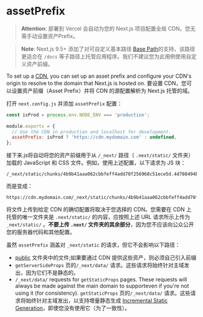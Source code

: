 # assetPrefix

> **Attention**: 部署到 Vercel 会自动为您的 Next.js 项目配置全局 CDN。您无需手动设置资产Prefix。

> **Note**: Next.js 9.5+ 添加了对可自定义基本路径 [Base Path](https://nextjs.org/docs/app/api-reference/next-config-js/basePath)的支持，该路径更适合在 `/docs` 等子路径上托管应用程序。我们不建议您为此用例使用自定义资产前缀。

To set up a [CDN](https://en.wikipedia.org/wiki/Content_delivery_network), you can set up an asset prefix and configure your CDN's origin to resolve to the domain that Next.js is hosted on.
要设置 CDN，您可以设置资产前缀（Asset Prefix）并将 CDN 的源配置解析为 Next.js 托管的域。

打开 `next.config.js` 并添加 `assetPrefix` 配置：

```js
const isProd = process.env.NODE_ENV === 'production';
 
module.exports = {
  // Use the CDN in production and localhost for development.
  assetPrefix: isProd ? 'https://cdn.mydomain.com' : undefined,
};
```

接下来.js将自动将您的资产前缀用于从 `/_next/` 路径（ `.next/static/` 文件夹）加载的 JavaScript 和 CSS 文件。例如，使用上述配置，以下请求为 JS 块：

```
/_next/static/chunks/4b9b41aaa062cbbfeff4add70f256968c51ece5d.4d708494b3aed70c04f0.js
```

而是变成：

```
https://cdn.mydomain.com/_next/static/chunks/4b9b41aaa062cbbfeff4add70f256968c51ece5d.4d708494b3aed70c04f0.js
```

将文件上传到给定 CDN 的确切配置将取决于您选择的 CDN。您需要在 CDN 上托管的唯一文件夹是 `.next/static/` 的内容，应按照上述 URL 请求所示上传为 `_next/static/` 。**不要上传 `.next/` 文件夹的其余部分**，因为您不应该向公众公开您的服务器代码和其他配置。

虽然 `assetPrefix` 涵盖对 `_next/static` 的请求，但它不会影响以下路径：

- [public](https://nextjs.org/docs/pages/building-your-application/optimizing/static-assets) 文件夹中的文件;如果要通过 CDN 提供这些资产，则必须自己引入前缀
-  `getServerSideProps` 页的`/_next/data/` 请求。这些请求将始终针对主域发出，因为它们不是静态的。
- `/_next/data/` requests for `getStaticProps` pages. These requests will always be made against the main domain to supporteven if you're not using it (for consistency).
   `getStaticProps` 页的`/_next/data/` 请求。这些请求将始终针对主域发出，以支持增量静态生成 [Incremental Static Generation](https://nextjs.org/docs/pages/building-your-application/data-fetching/incremental-static-regeneration)，即使您没有使用它（为了一致性）。
